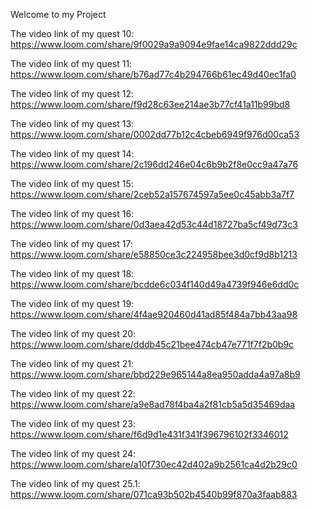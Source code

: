 Welcome to my Project

The video link of my quest 10:
https://www.loom.com/share/9f0029a9a9094e9fae14ca9822ddd29c

The video link of my quest 11:
https://www.loom.com/share/b76ad77c4b294766b61ec49d40ec1fa0

The video link of my quest 12:
https://www.loom.com/share/f9d28c63ee214ae3b77cf41a11b99bd8

The video link of my quest 13:
https://www.loom.com/share/0002dd77b12c4cbeb6949f976d00ca53

The video link of my quest 14:
https://www.loom.com/share/2c196dd246e04c6b9b2f8e0cc9a47a76

The video link of my quest 15:
https://www.loom.com/share/2ceb52a157674597a5ee0c45abb3a7f7

The video link of my quest 16:
https://www.loom.com/share/0d3aea42d53c44d18727ba5cf49d73c3

The video link of my quest 17:
https://www.loom.com/share/e58850ce3c224958bee3d0cf9d8b1213

The video link of my quest 18:
https://www.loom.com/share/bcdde6c034f140d49a4739f946e6dd0c

The video link of my quest 19:
https://www.loom.com/share/4f4ae920460d41ad85f484a7bb43aa98

The video link of my quest 20:
https://www.loom.com/share/dddb45c21bee474cb47e771f7f2b0b9c

The video link of my quest 21:
https://www.loom.com/share/bbd229e965144a8ea950adda4a97a8b9

The video link of my quest 22:
https://www.loom.com/share/a9e8ad78f4ba4a2f81cb5a5d35469daa

The video link of my quest 23:
https://www.loom.com/share/f6d9d1e431f341f396796102f3346012

The video link of my quest 24:
https://www.loom.com/share/a10f730ec42d402a9b2561ca4d2b29c0

The video link of my quest 25.1:
https://www.loom.com/share/071ca93b502b4540b99f870a3faab883